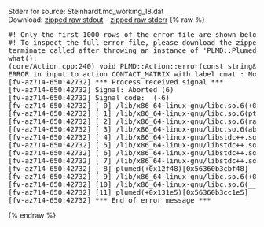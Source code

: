 Stderr for source:  Steinhardt.md_working_18.dat   
Download: [zipped raw stdout](Steinhardt.md_working_18.dat.plumed.stdout.txt.zip) - [zipped raw stderr](Steinhardt.md_working_18.dat.plumed.stderr.txt.zip) 
{% raw %}
<pre>
#! Only the first 1000 rows of the error file are shown below
#! To inspect the full error file, please download the zipped raw stderr file above
terminate called after throwing an instance of 'PLMD::Plumed::ExceptionError'
what():
(core/Action.cpp:240) void PLMD::Action::error(const string&) const
ERROR in input to action CONTACT_MATRIX with label cmat : No atoms have been read in
[fv-az714-650:42732] *** Process received signal ***
[fv-az714-650:42732] Signal: Aborted (6)
[fv-az714-650:42732] Signal code:  (-6)
[fv-az714-650:42732] [ 0] /lib/x86_64-linux-gnu/libc.so.6(+0x42520)[0x7fb304042520]
[fv-az714-650:42732] [ 1] /lib/x86_64-linux-gnu/libc.so.6(pthread_kill+0x12c)[0x7fb3040969fc]
[fv-az714-650:42732] [ 2] /lib/x86_64-linux-gnu/libc.so.6(raise+0x16)[0x7fb304042476]
[fv-az714-650:42732] [ 3] /lib/x86_64-linux-gnu/libc.so.6(abort+0xd3)[0x7fb3040287f3]
[fv-az714-650:42732] [ 4] /lib/x86_64-linux-gnu/libstdc++.so.6(+0xa2b9e)[0x7fb3044a2b9e]
[fv-az714-650:42732] [ 5] /lib/x86_64-linux-gnu/libstdc++.so.6(+0xae20c)[0x7fb3044ae20c]
[fv-az714-650:42732] [ 6] /lib/x86_64-linux-gnu/libstdc++.so.6(+0xae277)[0x7fb3044ae277]
[fv-az714-650:42732] [ 7] /lib/x86_64-linux-gnu/libstdc++.so.6(__cxa_rethrow+0x4b)[0x7fb3044ae52b]
[fv-az714-650:42732] [ 8] plumed(+0x12f48)[0x56360b3cbf48]
[fv-az714-650:42732] [ 9] /lib/x86_64-linux-gnu/libc.so.6(+0x29d90)[0x7fb304029d90]
[fv-az714-650:42732] [10] /lib/x86_64-linux-gnu/libc.so.6(__libc_start_main+0x80)[0x7fb304029e40]
[fv-az714-650:42732] [11] plumed(+0x131e5)[0x56360b3cc1e5]
[fv-az714-650:42732] *** End of error message ***
</pre>
{% endraw %}
